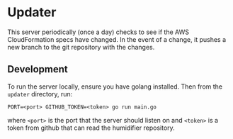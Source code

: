 # Updater

This server periodically (once a day) checks to see if the AWS CloudFormation specs have changed. In the event of a change, it pushes a new branch to the git repository with the changes.

## Development

To run the server locally, ensure you have golang installed. Then from the `updater` directory, run:

```
PORT=<port> GITHUB_TOKEN=<token> go run main.go
```

where `<port>` is the port that the server should listen on and `<token>` is a token from github that can read the humidifier repository.
